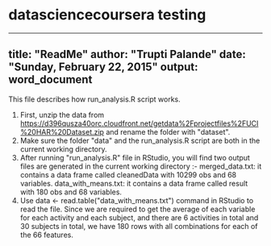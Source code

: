 # datasciencecoursera testing
---
title: "ReadMe"
author: "Trupti Palande"
date: "Sunday, February 22, 2015"
output: word_document
---
This file describes how run_analysis.R script works.

1. First, unzip the data from https://d396qusza40orc.cloudfront.net/getdata%2Fprojectfiles%2FUCI%20HAR%20Dataset.zip and rename the folder with "dataset".
2. Make sure the folder "data" and the run_analysis.R script are both in the current working directory.
3. After running "run_analysis.R" file in RStudio, you will find two output files are generated in the current working directory :-
merged_data.txt: it contains a data frame called cleanedData with 10299 obs and 68 variables.
data_with_means.txt: it contains a data frame called result with 180 obs and 68 variables.
4. Use data <- read.table("data_with_means.txt") command in RStudio to read the file. Since we are required to get the average of each variable for each activity and each subject, and there are 6 activities in total and 30 subjects in total, we have 180 rows with all combinations for each of the 66 features. 

